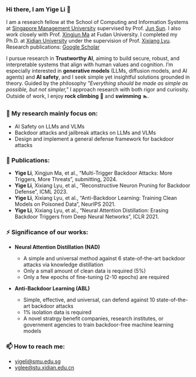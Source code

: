 ### Hi there, I am Yige Li 👋

I am a research fellow at the School of Computing and Information Systems at [Singapore Management University](https://www.smu.edu.sg/) supervised by Prof. [Jun Sun](https://scholar.google.com/citations?user=DVsEyn0AAAAJ&hl=zh-CN). I also work closely with Prof. [Xingjun Ma](https://scholar.google.com/citations?user=XQViiyYAAAAJ&hl=zh-CN) at Fudan University. I completed my Ph.D. at [Xidian University](https://www.xidian.edu.cn/) under the supervision of Prof. [Xixiang Lyu](https://web.xidian.edu.cn/xxlv/).  Research publications: [Google Scholar](https://scholar.google.com/citations?user=h0cS2nQAAAAJ&hl=zh-EN)

I pursue research in **Trustworthy AI**, aiming to build secure, robust, and interpretable systems that align with human values and cognition.  I’m especially interested in **generative models** (LLMs, diffusion models, and AI agents) and **AI safety**, and I seek simple yet insightful solutions grounded in theory. Guided by the philosophy *"Everything should be made as simple as possible, but not simpler,"* I approach research with both rigor and curiosity. Outside of work, I enjoy **rock climbing** 🧗 and **swimming** 🏊.


### 🔭 My research mainly focus on:

- AI Safety on LLMs and VLMs
- Backdoor attacks and jailbreak attacks on LLMs and VLMs
- Design and implement a general defense framework for backdoor attacks

<!-- ### 🤔 My Internship Experience:

- Beijing Samsung Electronics Research Institute (*2018.06-2018.09*)
  - Review study on model lightweight methods
  - Lightweight face detection based on MtCNN
- Beijing Thunder R&D Center (*2018.03-2018.06*)
  - Large-scale video retrieval based on perceptual hash
  - Web video annotation tool development -->

### 🌱 Publications:  

- **Yige Li**, Xingjun Ma, et al., “Multi-Trigger Backdoor Attacks: More Triggers, More Threats”, submitting, 2024. 
- **Yige Li**, Xixiang Lyu, et al., “Reconstructive Neuron Pruning for Backdoor Defense”, ICML 2023.  
- **Yige Li**, Xixiang Lyu, et al., “Anti-Backdoor Learning: Training Clean Models on Poisoned Data”, NeurIPS 2021.
- **Yige Li**, Xixiang Lyu, et al., “Neural Attention Distillation: Erasing Backdoor Triggers from Deep Neural Networks”, ICLR 2021.
<!-- - 张煜，吕锡香，邹宇聪， **李一戈**，“基于生成对抗网络的文本序列数据集脱敏”，网络安全学报， 2020.
- 田家会，吕锡香，邹仁朋， **李一戈**，“一种联邦学习中的公平资源分配方案”，计算机研究与发展， 2021. -->

### ⚡ Significance of our works:

- **Neural Attention Distillation (NAD)**
  - A simple and universal method against 6 state-of-the-art backdoor attacks via knowledge distillation
  - Only a small amount of clean data is required (5%)
  - Only a few epochs of fine-tuning (2-10 epochs) are required

- **Anti-Backdoor Learning (ABL)**
  - Simple, effective, and universal, can defend against 10 state-of-the-art backdoor attacks
  - 1\% isolation data is required
  - A novel stratrgy benefit companies, research institutes, or government agencies to train backdoor-free machine learning models

### 📫 How to reach me:

- yigeli@smu.edu.sg  
- yglee@stu.xidian.edu.cn  


<!--
**Yige-Li** is a ✨ _special_ ✨ repository because its `README.md` (this file) appears on your GitHub profile.

Here are some ideas to get you started:

- 🔭 I’m currently working on ...
- 🌱 I’m currently learning ...
- 👯 I’m looking to collaborate on ...
- 🤔 I’m looking for help with ...
- 💬 Ask me about ...
- 📫 How to reach me: ...
- 😄 Pronouns: ...
- ⚡ Fun fact: ...
  -->
